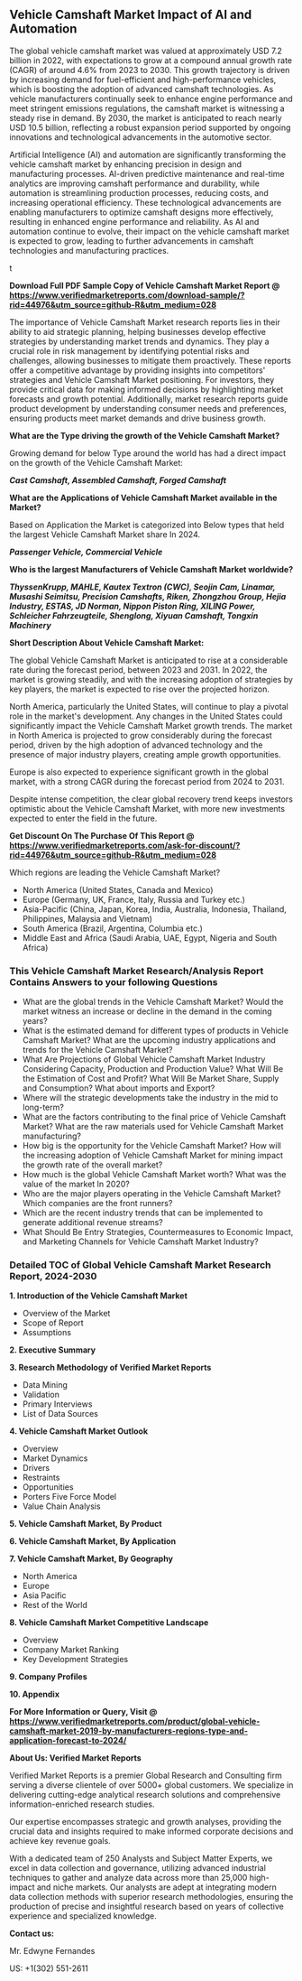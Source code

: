 <h2>Vehicle Camshaft Market Impact of AI and Automation</h2><p>The global vehicle camshaft market was valued at approximately USD 7.2 billion in 2022, with expectations to grow at a compound annual growth rate (CAGR) of around 4.6% from 2023 to 2030. This growth trajectory is driven by increasing demand for fuel-efficient and high-performance vehicles, which is boosting the adoption of advanced camshaft technologies. As vehicle manufacturers continually seek to enhance engine performance and meet stringent emissions regulations, the camshaft market is witnessing a steady rise in demand. By 2030, the market is anticipated to reach nearly USD 10.5 billion, reflecting a robust expansion period supported by ongoing innovations and technological advancements in the automotive sector.</p><p>Artificial Intelligence (AI) and automation are significantly transforming the vehicle camshaft market by enhancing precision in design and manufacturing processes. AI-driven predictive maintenance and real-time analytics are improving camshaft performance and durability, while automation is streamlining production processes, reducing costs, and increasing operational efficiency. These technological advancements are enabling manufacturers to optimize camshaft designs more effectively, resulting in enhanced engine performance and reliability. As AI and automation continue to evolve, their impact on the vehicle camshaft market is expected to grow, leading to further advancements in camshaft technologies and manufacturing practices.</p>t</p><p id="" class=""><strong>Download Full PDF Sample Copy of Vehicle Camshaft Market Report @ <a href="https://www.verifiedmarketreports.com/download-sample/?rid=44976&utm_source=github-R&utm_medium=028" target="_blank">https://www.verifiedmarketreports.com/download-sample/?rid=44976&utm_source=github-R&utm_medium=028</a></strong></p><p>The importance of&nbsp;Vehicle Camshaft Market research reports lies in their ability to aid strategic planning, helping businesses develop effective strategies by understanding market trends and dynamics. They play a crucial role in risk management by identifying potential risks and challenges, allowing businesses to mitigate them proactively. These reports offer a competitive advantage by providing insights into competitors' strategies and Vehicle Camshaft Market positioning. For investors, they provide critical data for making informed decisions by highlighting market forecasts and growth potential. Additionally, market research reports guide product development by understanding consumer needs and preferences, ensuring products meet market demands and drive business growth.</p><p><strong>What are the&nbsp;Type driving the growth of the Vehicle Camshaft Market?</strong></p><p id="" class="">Growing demand for below Type around the world has had a direct impact on the growth of the Vehicle Camshaft Market:</p><em><strong>Cast Camshaft, Assembled Camshaft, Forged Camshaft</strong></em></p><strong>What are the&nbsp;Applications&nbsp;of Vehicle Camshaft Market available in the Market?</strong></p><p id="" class="">Based on Application the Market is categorized into Below types that held the largest Vehicle Camshaft Market share In 2024.</p><em><strong>Passenger Vehicle, Commercial Vehicle</strong></em></p><strong>Who is the largest Manufacturers of Vehicle Camshaft Market worldwide?</strong></p><p><em><strong>ThyssenKrupp, MAHLE, Kautex Textron (CWC), Seojin Cam, Linamar, Musashi Seimitsu, Precision Camshafts, Riken, Zhongzhou Group, Hejia Industry, ESTAS, JD Norman, Nippon Piston Ring, XILING Power, Schleicher Fahrzeugteile, Shenglong, Xiyuan Camshaft, Tongxin Machinery</strong></em></p><p id="" class=""><strong>Short Description About Vehicle Camshaft Market:</strong></p><p>The global Vehicle Camshaft Market is anticipated to rise at a considerable rate during the forecast period, between 2023 and 2031. In 2022, the market is growing steadily, and with the increasing adoption of strategies by key players, the market is expected to rise over the projected horizon.</p><p>North America, particularly the United States, will continue to play a pivotal role in the market's development. Any changes in the United States could significantly impact the Vehicle Camshaft Market growth trends. The market in North America is projected to grow considerably during the forecast period, driven by the high adoption of advanced technology and the presence of major industry players, creating ample growth opportunities.</p><p>Europe is also expected to experience significant growth in the global market, with a strong CAGR during the forecast period from 2024 to 2031.</p><p>Despite intense competition, the clear global recovery trend keeps investors optimistic about the Vehicle Camshaft Market, with more new investments expected to enter the field in the future.</p><p id="" class=""><strong>Get Discount On The Purchase Of This Report @ <a href="https://www.verifiedmarketreports.com/ask-for-discount/?rid=44976&utm_source=github-R&utm_medium=028" target="_blank">https://www.verifiedmarketreports.com/ask-for-discount/?rid=44976&utm_source=github-R&utm_medium=028</a></strong></p>Which regions are leading the Vehicle Camshaft Market?</p><ul><li>North America (United States, Canada and Mexico)</li><li>Europe (Germany, UK, France, Italy, Russia and Turkey etc.)</li><li>Asia-Pacific (China, Japan, Korea, India, Australia, Indonesia, Thailand, Philippines, Malaysia and Vietnam)</li><li>South America (Brazil, Argentina, Columbia etc.)</li><li>Middle East and Africa (Saudi Arabia, UAE, Egypt, Nigeria and South Africa)</li></ul><h3 id="" class="">This Vehicle Camshaft Market Research/Analysis Report Contains Answers to your following Questions</h3><ul><li>What are the global trends in the Vehicle Camshaft Market? Would the market witness an increase or decline in the demand in the coming years?</li><li>What is the estimated demand for different types of products in Vehicle Camshaft Market? What are the upcoming industry applications and trends for the Vehicle Camshaft Market?</li><li>What Are Projections of Global Vehicle Camshaft Market Industry Considering Capacity, Production and Production Value? What Will Be the Estimation of Cost and Profit? What Will Be Market Share, Supply and Consumption? What about imports and Export?</li><li>Where will the strategic developments take the industry in the mid to long-term?</li><li>What are the factors contributing to the final price of Vehicle Camshaft Market? What are the raw materials used for Vehicle Camshaft Market manufacturing?</li><li>How big is the opportunity for the Vehicle Camshaft Market? How will the increasing adoption of Vehicle Camshaft Market for mining impact the growth rate of the overall market?</li><li>How much is the global Vehicle Camshaft Market worth? What was the value of the market In 2020?</li><li>Who are the major players operating in the Vehicle Camshaft Market? Which companies are the front runners?</li><li>Which are the recent industry trends that can be implemented to generate additional revenue streams?</li><li>What Should Be Entry Strategies, Countermeasures to Economic Impact, and Marketing Channels for Vehicle Camshaft Market Industry?</li></ul><h3 id="" class="">Detailed TOC of Global Vehicle Camshaft Market Research Report, 2024-2030</h3><p id="" class=""><strong>1. Introduction of the Vehicle Camshaft Market</strong></p><ul><li>Overview of the Market</li><li>Scope of Report</li><li>Assumptions</li></ul><p id="" class=""><strong>2. Executive Summary</strong></p><p id="" class=""><strong>3. Research Methodology of Verified Market Reports</strong></p><ul><li>Data Mining</li><li>Validation</li><li>Primary Interviews</li><li>List of Data Sources</li></ul><p id="" class=""><strong>4. Vehicle Camshaft Market Outlook</strong></p><ul><li>Overview</li><li>Market Dynamics</li><li>Drivers</li><li>Restraints</li><li>Opportunities</li><li>Porters Five Force Model</li><li>Value Chain Analysis</li></ul><p id="" class=""><strong>5. Vehicle Camshaft Market, By Product</strong></p><p id="" class=""><strong>6. Vehicle Camshaft Market, By Application</strong></p><p id="" class=""><strong>7. Vehicle Camshaft Market, By Geography</strong></p><ul><li>North America</li><li>Europe</li><li>Asia Pacific</li><li>Rest of the World</li></ul><p id="" class=""><strong>8. Vehicle Camshaft Market Competitive Landscape</strong></p><ul><li>Overview</li><li>Company Market Ranking</li><li>Key Development Strategies</li></ul><p id="" class=""><strong>9. Company Profiles</strong></p><p id="" class=""><strong>10. Appendix</strong></p><p id="" class=""><strong>For More Information or Query, Visit @ <a href="https://www.verifiedmarketreports.com/product/global-vehicle-camshaft-market-2019-by-manufacturers-regions-type-and-application-forecast-to-2024/" target="_blank">https://www.verifiedmarketreports.com/product/global-vehicle-camshaft-market-2019-by-manufacturers-regions-type-and-application-forecast-to-2024/</a></strong></p><p id="" class=""><strong>About Us: Verified Market Reports</strong></p><p id="" class="">Verified Market Reports is a premier Global Research and Consulting firm serving a diverse clientele of over 5000+ global customers. We specialize in delivering cutting-edge analytical research solutions and comprehensive information-enriched research studies.</p><p id="" class="">Our expertise encompasses strategic and growth analyses, providing the crucial data and insights required to make informed corporate decisions and achieve key revenue goals.</p><p id="" class="">With a dedicated team of 250 Analysts and Subject Matter Experts, we excel in data collection and governance, utilizing advanced industrial techniques to gather and analyze data across more than 25,000 high-impact and niche markets. Our analysts are adept at integrating modern data collection methods with superior research methodologies, ensuring the production of precise and insightful research based on years of collective experience and specialized knowledge.</p><p id="" class=""><strong>Contact us:</strong></p><p id="" class="">Mr. Edwyne Fernandes</p><p id="" class="">US: +1(302) 551-2611</p>